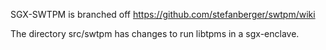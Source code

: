 SGX-SWTPM is branched off    https://github.com/stefanberger/swtpm/wiki

The directory src/swtpm has changes to run libtpms in a sgx-enclave.


